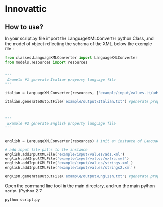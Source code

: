 # Innovattic

## How to use?

In your script.py file import the LanguageXMLConverter python Class, and the model of object reflecting the schema of the XML. below the exemple file :
```python
from classes.LanguageXMLConverter import LanguageXMLConverter
from models.resources import resources


"""
 Example #1 generate Italian property language file
"""

italian = LanguageXMLConverter(resources, ['example/input/values-it/ads.xml', 'example/input/values-it/extra.xml', 'example/input/values-it/strings.xml', 'example/input/values-it/strings2.xml'])

italian.generateOutputFile('example/output/Italian.txt') #generate property type language output file



"""
 Example #2 generate English property language file
"""


english = LanguageXMLConverter(resources) # init an instance of Language XML Converter with empty input file paths array

# add input file paths to the instance
english.addInputXMLFile('example/input/values/ads.xml')
english.addInputXMLFile('example/input/values/extra.xml')
english.addInputXMLFile('example/input/values/strings.xml')
english.addInputXMLFile('example/input/values/strings2.xml')

english.generateOutputFile('example/output/English.txt') #generate property type language output file
```

Open the command line tool in the main directory, and run the main python script. (Python 2.7
```shell
python script.py
```